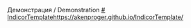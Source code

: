 Демонстрация / Demonstration
[# IndicorTemplatehttps://akenproger.github.io/IndicorTemplate/](https://akenproger.github.io/IndicorTemplate/)
